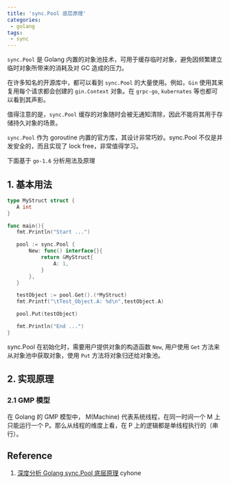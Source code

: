 ```yaml
---
title: 'sync.Pool 底层原理'
categories:
 - golang
tags:
 - sync
---
```


 `sync.Pool` 是 Golang 内置的对象池技术，可用于缓存临时对象，避免因频繁建立临时对象所带来的消耗及对 GC 造成的压力。

在许多知名的开源库中，都可以看到 `sync.Pool` 的大量使用。例如，`Gin` 使用其来复用每个请求都会创建的 `gin.Context` 对象。在 `grpc-go`, `kubernates` 等也都可以看到其声影。

值得注意的是，`sync.Pool` 缓存的对象随时会被无通知清除，因此不能将其用于存储持久对象的场景。

`sync.Pool` 作为 goroutine 内置的官方库，其设计非常巧妙。sync.Pool 不仅是并发安全的，而且实现了 lock free，非常值得学习。

 下面基于 `go-1.6` 分析用法及原理

## 1. 基本用法

 ```go
 type MyStruct struct {
 	A int
 }
 
 func main(){
 	fmt.Println("Start ...")
 
 	pool := sync.Pool {
 		New: func() interface{}{
 			return &MyStruct{
 				A: 1,
 			}
 		},
 	}
 
 	testObject := pool.Get().(*MyStruct)
 	fmt.Printf("\tTest_Object.A: %d\n",testObject.A)
 
 	pool.Put(testObject)
 
 	fmt.Println("End ...")
 }
 ```

sync.Pool 在初始化时，需要用户提供对象的构造函数 `New`, 用户使用 `Get` 方法来从对象池中获取对象，使用 `Put` 方法将对象归还给对象池。

## 2. 实现原理

### 2.1 GMP 模型

在 Golang 的 GMP 模型中， M(Machine) 代表系统线程，在同一时间一个 M 上只能运行一个 P。那么从线程的维度上看，在 P 上的逻辑都是单线程执行的（串行）。



## Reference

1. [深度分析 Golang sync.Pool 底层原理](https://www.cyhone.com/articles/think-in-sync-pool/) cyhone